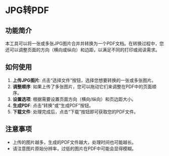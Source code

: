 # JPG转PDF

## 功能简介

本工具可以将一张或多张JPG图片合并并转换为一个PDF文档。在转换过程中，您还可以调整页面的方向（横向或纵向）和边距，以满足不同的打印或阅读需求。

## 如何使用

1.  **上传JPG图片**: 点击“选择文件”按钮，选择您想要转换的一张或多张图片。
2.  **调整顺序**: 如果上传了多张图片，您可以拖动它们来调整在PDF中的页面顺序。
3.  **设置选项**: 根据需要设置页面方向（横向/纵向）和页边距大小。
4.  **生成PDF**: 点击“转换”或“生成PDF”按钮。
5.  **下载文件**: 处理完成后，点击“下载”按钮即可获取您的PDF文件。

## 注意事项

- 上传的图片越多，生成的PDF文件越大，处理时间也可能越长。
- 请注意图片原始分辨率，过低的图片在PDF中可能会显得模糊。